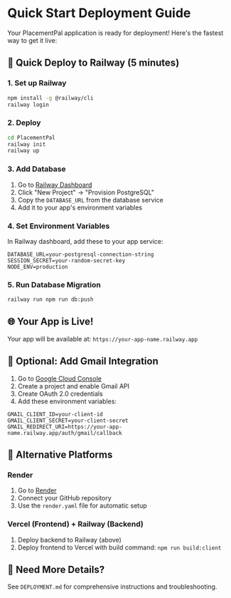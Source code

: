 # Quick Start Deployment Guide

Your PlacementPal application is ready for deployment! Here's the fastest way to get it live:

## 🚀 Quick Deploy to Railway (5 minutes)

### 1. Set up Railway
```bash
npm install -g @railway/cli
railway login
```

### 2. Deploy
```bash
cd PlacementPal
railway init
railway up
```

### 3. Add Database
1. Go to [Railway Dashboard](https://railway.app/dashboard)
2. Click "New Project" → "Provision PostgreSQL"
3. Copy the `DATABASE_URL` from the database service
4. Add it to your app's environment variables

### 4. Set Environment Variables
In Railway dashboard, add these to your app service:
```
DATABASE_URL=your-postgresql-connection-string
SESSION_SECRET=your-random-secret-key
NODE_ENV=production
```

### 5. Run Database Migration
```bash
railway run npm run db:push
```

## 🌐 Your App is Live!

Your app will be available at: `https://your-app-name.railway.app`

## 📧 Optional: Add Gmail Integration

1. Go to [Google Cloud Console](https://console.cloud.google.com)
2. Create a project and enable Gmail API
3. Create OAuth 2.0 credentials
4. Add these environment variables:
```
GMAIL_CLIENT_ID=your-client-id
GMAIL_CLIENT_SECRET=your-client-secret
GMAIL_REDIRECT_URI=https://your-app-name.railway.app/auth/gmail/callback
```

## 🔧 Alternative Platforms

### Render
1. Go to [Render](https://render.com)
2. Connect your GitHub repository
3. Use the `render.yaml` file for automatic setup

### Vercel (Frontend) + Railway (Backend)
1. Deploy backend to Railway (above)
2. Deploy frontend to Vercel with build command: `npm run build:client`

## 📖 Need More Details?

See `DEPLOYMENT.md` for comprehensive instructions and troubleshooting. 